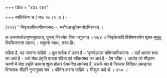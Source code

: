 +++
title = "४३६ २४२"

+++
व्यतिरेकेण च ( भा० १०।१।४ ) - 

(२५२) " निवृत्ततर्षैरुपगीयमानाद्--, भवौषधाच्छ्रोत्रमनोऽभिरामात् । 

क उत्तमश्लोकगुणानुवादात्, पुमान् विरज्येत विना पशुघ्नात् ॥ ७६४ ॥ निवृत्तेत्यादि विशेषणत्रयेण मुक्त-मुमुक्षु विषयिजनानां ग्रहणम् । पशुघ्नो व्याधः, तस्य हि- 

महिमा है, यह जानना चाहिये । मूल श्लोक में उक्त है – 'कृष्णेऽमलां भक्तिमभीप्समानः । यहाँ अमला शब्द का अर्थ है - अर्थ मोक्ष प्रभृति बाञ्छा रहिता एवं भक्तिःशब्द का अर्थ है - प्रेम भक्ति । अर्थात् जो श्रीकृष्ण चरणों में मोक्ष प्रभृति कामना शून्य होकर प्रेमभक्ति लाभेच्छ है, उसके पक्ष में निरन्तर निखिल अमङ्गल विनाशक श्रीहरि गुणानुवाद श्रव । कीर्तन करना चाहिये । श्रीशुक कहे थे । २५० ॥ 
